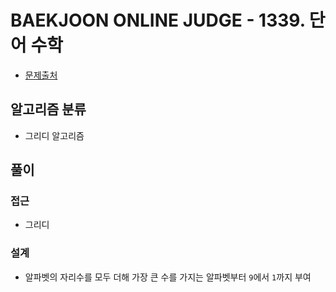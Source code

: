 # BAEKJOON ONLINE JUDGE - 1339. 단어 수학

- [문제출처](https://www.acmicpc.net/problem/1339 '1339. 단어 수학')

## 알고리즘 분류

- 그리디 알고리즘

## 풀이

### 접근

- 그리디

### 설계

- 알파벳의 자리수를 모두 더해 가장 큰 수를 가지는 알파벳부터 `9`에서 `1`까지 부여
